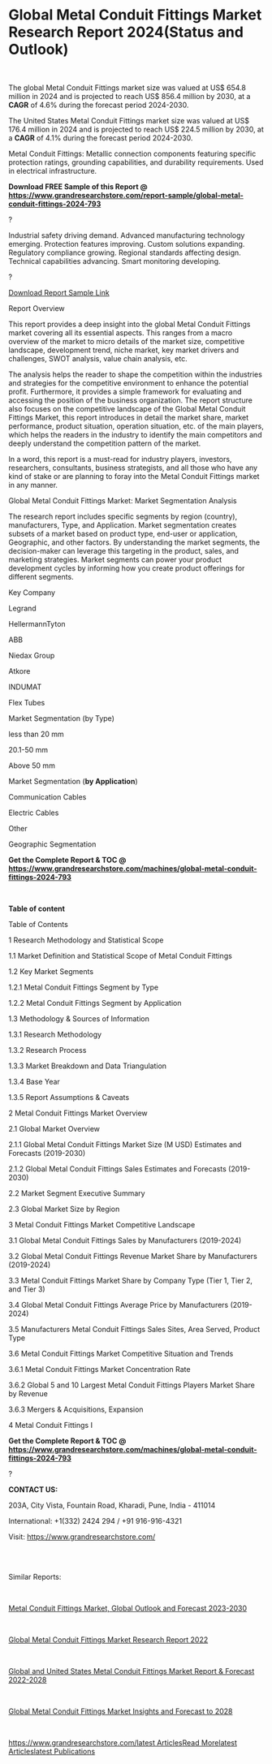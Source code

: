 <h1>Global Metal Conduit Fittings Market Research Report 2024(Status and Outlook)</h1><br/><p>The global Metal Conduit Fittings market size was valued at US$ 654.8 million in 2024 and is projected to reach US$ 856.4 million by 2030, at a <strong>CAGR</strong> of 4.6% during the forecast period 2024-2030.</p>
 
 
 
 <p>The United States Metal Conduit Fittings market size was valued at US$ 176.4 million in 2024 and is projected to reach US$ 224.5 million by 2030, at a <strong>CAGR</strong> of 4.1% during the forecast period 2024-2030.</p>
 
 
 
 <p>Metal Conduit Fittings: Metallic connection components featuring specific protection ratings, grounding capabilities, and durability requirements. Used in electrical infrastructure.</p>
 
 
 
 <div><b>Download FREE Sample of this Report @ <a href="https://www.grandresearchstore.com/report-sample/global-metal-conduit-fittings-2024-793">https://www.grandresearchstore.com/report-sample/global-metal-conduit-fittings-2024-793</a></b></div>
 
 
 
 <p>? </p>
 
 
 
 <p>Industrial safety driving demand. Advanced manufacturing technology emerging. Protection features improving. Custom solutions expanding. Regulatory compliance growing. Regional standards affecting design. Technical capabilities advancing. Smart monitoring developing.</p>
 
 
 
 <p>? </p>
 
 
 
 <p><a href="https://www.grandresearchstore.com/mr-admin/report-sample/global-metal-conduit-fittings-2024-793">Download Report Sample Link</a></p>
 
 
 
 <p>Report Overview</p>
 
 
 
 <p>This report provides a deep insight into the global Metal Conduit Fittings market covering all its essential aspects. This ranges from a macro overview of the market to micro details of the market size, competitive landscape, development trend, niche market, key market drivers and challenges, SWOT analysis, value chain analysis, etc.</p>
 
 
 
 <p>The analysis helps the reader to shape the competition within the industries and strategies for the competitive environment to enhance the potential profit. Furthermore, it provides a simple framework for evaluating and accessing the position of the business organization. The report structure also focuses on the competitive landscape of the Global Metal Conduit Fittings Market, this report introduces in detail the market share, market performance, product situation, operation situation, etc. of the main players, which helps the readers in the industry to identify the main competitors and deeply understand the competition pattern of the market.</p>
 
 
 
 <p>In a word, this report is a must-read for industry players, investors, researchers, consultants, business strategists, and all those who have any kind of stake or are planning to foray into the Metal Conduit Fittings market in any manner.</p>
 
 
 
 <p>Global Metal Conduit Fittings Market: Market Segmentation Analysis</p>
 
 
 
 <p>The research report includes specific segments by region (country), manufacturers, Type, and Application. Market segmentation creates subsets of a market based on product type, end-user or application, Geographic, and other factors. By understanding the market segments, the decision-maker can leverage this targeting in the product, sales, and marketing strategies. Market segments can power your product development cycles by informing how you create product offerings for different segments.</p>
 
 
 
 <p>Key Company</p>
 
 
 
 <p>Legrand</p>
 
 
 
 <p>HellermannTyton</p>
 
 
 
 <p>ABB</p>
 
 
 
 <p>Niedax Group</p>
 
 
 
 <p>Atkore</p>
 
 
 
 <p>INDUMAT</p>
 
 
 
 <p>Flex Tubes</p>
 
 
 
 <p>Market Segmentation (by Type)</p>
 
 
 
 <p>less than 20 mm</p>
 
 
 
 <p>20.1-50 mm</p>
 
 
 
 <p>Above 50 mm</p>
 
 
 
 <p>Market Segmentation (<strong>by Application</strong>)</p>
 
 
 
 <p>Communication Cables</p>
 
 
 
 <p>Electric Cables</p>
 
 
 
 <p>Other</p>
 
 
 
 <p>Geographic Segmentation</p>
 
 
 
 <div><b>Get the Complete Report & TOC @ <a href="https://www.grandresearchstore.com/machines/global-metal-conduit-fittings-2024-793">https://www.grandresearchstore.com/machines/global-metal-conduit-fittings-2024-793</a></b></div>
 
 
 
 <p><br />
 
 <b>Table of content</b></p>
 
 
 
 <p>Table of Contents<br />
 
 1 Research Methodology and Statistical Scope<br />
 
 1.1 Market Definition and Statistical Scope of Metal Conduit Fittings<br />
 
 1.2 Key Market Segments<br />
 
 1.2.1 Metal Conduit Fittings Segment by Type<br />
 
 1.2.2 Metal Conduit Fittings Segment by Application<br />
 
 1.3 Methodology & Sources of Information<br />
 
 1.3.1 Research Methodology<br />
 
 1.3.2 Research Process<br />
 
 1.3.3 Market Breakdown and Data Triangulation<br />
 
 1.3.4 Base Year<br />
 
 1.3.5 Report Assumptions & Caveats<br />
 
 2 Metal Conduit Fittings Market Overview<br />
 
 2.1 Global Market Overview<br />
 
 2.1.1 Global Metal Conduit Fittings Market Size (M USD) Estimates and Forecasts (2019-2030)<br />
 
 2.1.2 Global Metal Conduit Fittings Sales Estimates and Forecasts (2019-2030)<br />
 
 2.2 Market Segment Executive Summary<br />
 
 2.3 Global Market Size by Region<br />
 
 3 Metal Conduit Fittings Market Competitive Landscape<br />
 
 3.1 Global Metal Conduit Fittings Sales by Manufacturers (2019-2024)<br />
 
 3.2 Global Metal Conduit Fittings Revenue Market Share by Manufacturers (2019-2024)<br />
 
 3.3 Metal Conduit Fittings Market Share by Company Type (Tier 1, Tier 2, and Tier 3)<br />
 
 3.4 Global Metal Conduit Fittings Average Price by Manufacturers (2019-2024)<br />
 
 3.5 Manufacturers Metal Conduit Fittings Sales Sites, Area Served, Product Type<br />
 
 3.6 Metal Conduit Fittings Market Competitive Situation and Trends<br />
 
 3.6.1 Metal Conduit Fittings Market Concentration Rate<br />
 
 3.6.2 Global 5 and 10 Largest Metal Conduit Fittings Players Market Share by Revenue<br />
 
 3.6.3 Mergers & Acquisitions, Expansion<br />
 
 4 Metal Conduit Fittings I</p>
 
 
 
 <div><b>Get the Complete Report & TOC @ <a href="https://www.grandresearchstore.com/machines/global-metal-conduit-fittings-2024-793">https://www.grandresearchstore.com/machines/global-metal-conduit-fittings-2024-793</a></b></div>
 
 
 
 <p>? </p>
 
 
 
 <p><b>CONTACT US:</b><br />
 
 203A, City Vista, Fountain Road, Kharadi, Pune, India - 411014<br />
 
 International: +1(332) 2424 294 / +91 916-916-4321<br />
 
 Visit: <a href="https://www.grandresearchstore.com/">https://www.grandresearchstore.com/</a><br />
 
 <br />
 
 <br />
 
 Similar Reports:<br />
 
 <br />
 
 <a href="https://www.grandresearchstore.com/machines/global-metal-conduit-fittings-forecast-2023-2030-68">Metal Conduit Fittings Market, Global Outlook and Forecast 2023-2030</a><br />
 
 <br />
 
 <a href="https://www.grandresearchstore.com/machines/global-metal-conduit-fittings-2022-276">Global Metal Conduit Fittings Market Research Report 2022</a><br />
 
 <br />
 
 <a href="https://www.grandresearchstore.com/machines/global-united-states-metal-conduit-fittings-2022-2028-771">Global and United States Metal Conduit Fittings Market Report & Forecast 2022-2028</a><br />
 
 <br />
 
 <a href="https://www.grandresearchstore.com/machines/global-metal-conduit-fittings-2028-269">Global Metal Conduit Fittings Market Insights and Forecast to 2028</a><br />
 
 <br />
 
 <a href="https://gyeongbokgung.com">https://www.grandresearchstore.com/</a><a href="https://hallyeomaritime.com">latest Articles</a><a href="https://jingwansa.com">Read More</a><a href="https://nguoiviet.jp/">latest Articles</a><a href="https://www.intelmarketresearch.com/">latest Publications</a></p>